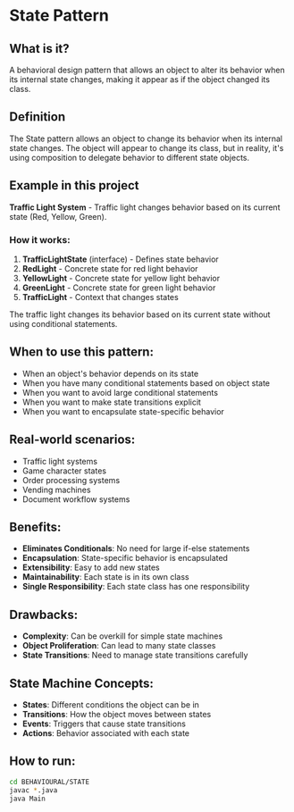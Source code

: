 # State Pattern

## What is it?
A behavioral design pattern that allows an object to alter its behavior when its internal state changes, making it appear as if the object changed its class.

## Definition
The State pattern allows an object to change its behavior when its internal state changes. The object will appear to change its class, but in reality, it's using composition to delegate behavior to different state objects.

## Example in this project
**Traffic Light System** - Traffic light changes behavior based on its current state (Red, Yellow, Green).

### How it works:
1. **TrafficLightState** (interface) - Defines state behavior
2. **RedLight** - Concrete state for red light behavior
3. **YellowLight** - Concrete state for yellow light behavior
4. **GreenLight** - Concrete state for green light behavior
5. **TrafficLight** - Context that changes states

The traffic light changes its behavior based on its current state without using conditional statements.

## When to use this pattern:
- When an object's behavior depends on its state
- When you have many conditional statements based on object state
- When you want to avoid large conditional statements
- When you want to make state transitions explicit
- When you want to encapsulate state-specific behavior

## Real-world scenarios:
- Traffic light systems
- Game character states
- Order processing systems
- Vending machines
- Document workflow systems

## Benefits:
- **Eliminates Conditionals**: No need for large if-else statements
- **Encapsulation**: State-specific behavior is encapsulated
- **Extensibility**: Easy to add new states
- **Maintainability**: Each state is in its own class
- **Single Responsibility**: Each state class has one responsibility

## Drawbacks:
- **Complexity**: Can be overkill for simple state machines
- **Object Proliferation**: Can lead to many state classes
- **State Transitions**: Need to manage state transitions carefully

## State Machine Concepts:
- **States**: Different conditions the object can be in
- **Transitions**: How the object moves between states
- **Events**: Triggers that cause state transitions
- **Actions**: Behavior associated with each state

## How to run:
```bash
cd BEHAVIOURAL/STATE
javac *.java
java Main
```
